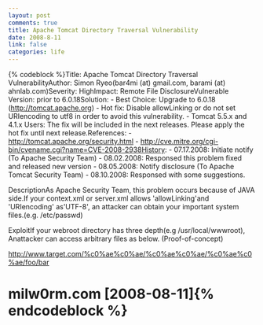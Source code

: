 ```yaml
--- 
layout: post
comments: true
title: Apache Tomcat Directory Traversal Vulnerability
date: 2008-8-11
link: false
categories: life
---
```

{% codeblock %}Title: Apache Tomcat Directory Traversal VulnerabilityAuthor: Simon Ryeo(bar4mi (at) gmail.com, barami (at) ahnlab.com)Severity: HighImpact: Remote File DisclosureVulnerable Version: prior to 6.0.18Solution: - Best Choice: Upgrade to 6.0.18 (http://tomcat.apache.org) - Hot fix: Disable allowLinking or do not set URIencoding to utf8 in order to avoid this vulnerability. - Tomcat 5.5.x and 4.1.x Users: The fix will be included in the next releases. Please apply the hot fix until next release.References: - http://tomcat.apache.org/security.html - http://cve.mitre.org/cgi-bin/cvename.cgi?name=CVE-2008-2938History: - 07.17.2008: Initiate notify (To Apache Security Team) - 08.02.2008: Responsed this problem fixed and released new version - 08.05.2008: Notify disclosure (To Apache Tomcat Security Team) - 08.10.2008: Responsed with some suggestions.

DescriptionAs Apache Security Team, this problem occurs because of JAVA side.If your context.xml or server.xml allows 'allowLinking'and 'URIencoding' as'UTF-8', an attacker can obtain your important system files.(e.g.  /etc/passwd)

ExploitIf your webroot directory has three depth(e.g /usr/local/wwwroot), Anattacker can access arbitrary files as below. (Proof-of-concept)

http://www.target.com/%c0%ae%c0%ae/%c0%ae%c0%ae/%c0%ae%c0%ae/foo/bar

# milw0rm.com [2008-08-11]{% endcodeblock %}
